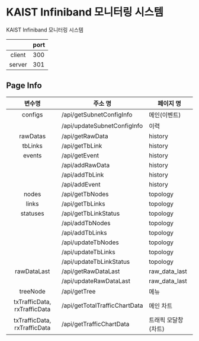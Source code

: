 # KAIST Infiniband 모니터링 시스템

KAIST Infiniband 모니터링 시스템

|        | port |
| :----: | ---- |
| client | 300  |
| server | 301  |

## Page Info

|            변수명            | 주소 명                       | 페이지 명           |
| :--------------------------: | ----------------------------- | ------------------- |
|           configs            | /api/getSubnetConfigInfo      | 메인(이벤트)        |
|                              | /api/updateSubnetConfigInfo   | 이력                |
|           rawDatas           | /api/getRawData               | history             |
|           tbLinks            | /api/getTbLink                | history             |
|            events            | /api/getEvent                 | history             |
|                              | /api/addRawData               | history             |
|                              | /api/addTbLink                | history             |
|                              | /api/addEvent                 | history             |
|            nodes             | /api/getTbNodes               | topology            |
|            links             | /api/getTbLinks               | topology            |
|           statuses           | /api/getTbLinkStatus          | topology            |
|                              | /api/addTbNodes               | topology            |
|                              | /api/addTbLinks               | topology            |
|                              | /api/updateTbNodes            | topology            |
|                              | /api/updateTbLinks            | topology            |
|                              | /api/updateTbLinkStatus       | topology            |
|         rawDataLast          | /api/getRawDataLast           | raw_data_last       |
|                              | /api/updateRawDataLast        | raw_data_last       |
|           treeNode           | /api/getTree                  | 메뉴                |
| txTrafficData, rxTrafficData | /api/getTotalTrafficChartData | 메인 차트           |
| txTrafficData, rxTrafficData | /api/getTrafficChartData      | 트래픽 모달창(차트) |
